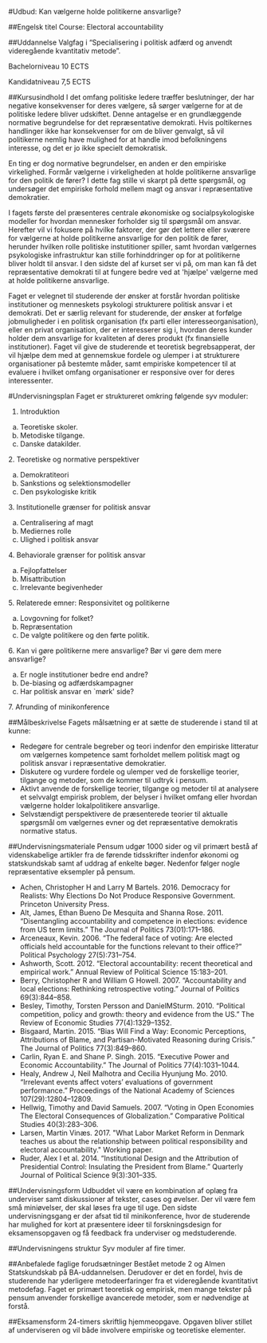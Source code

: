 #Udbud: Kan vælgerne holde politikerne ansvarlige?
 
##Engelsk titel
Course: Electoral accountability
 
##Uddannelse
Valgfag i  “Specialisering i politisk adfærd og anvendt videregående kvantitativ metode”.
 
Bachelorniveau 10 ECTS
 
Kandidatniveau 7,5 ECTS
 
##Kursusindhold
I det omfang politiske ledere træffer beslutninger, der har negative konsekvenser for deres vælgere, så sørger vælgerne for at de politiske ledere bliver udskiftet. Denne antagelse er en grundlæggende normative begrundelse for det repræsentative demokrati. Hvis poltikernes handlinger ikke har konsekvenser for om de bliver genvalgt, så vil politikerne nemlig have mulighed for at handle imod befolkningens interesse, og det er jo ikke specielt demokratisk.

En ting er dog normative begrundelser, en anden er den empiriske virkelighed. Formår vælgerne i virkeligheden at holde politikerne ansvarlige for den politik de fører? I dette fag stille vi skarpt på dette spørgsmål, og undersøger det empiriske forhold mellem magt og ansvar i repræsentative demokratier.

I fagets første del præsenteres centrale økonomiske og socialpsykologiske modeller for hvordan mennesker forholder sig til spørgsmål om ansvar. Herefter vil vi fokusere på hvilke faktorer, der gør det lettere eller sværere for vælgerne at holde politikerne ansvarlige for den politik de fører, herunder hvilken rolle politiske instutitioner spiller, samt hvordan vælgernes psykologiske infrastruktur kan stille forhinddringer op for at politikerne bliver holdt til ansvar. I den sidste del af kurset ser vi på, om man kan få det repræsentative demokrati til at fungere bedre ved at 'hjælpe' vælgerne med at holde politikerne ansvarlige.

Faget er velegnet til studerende der ønsker at forstår hvordan politiske institutioner og menneskets psykologi strukturere politisk ansvar i et demokrati. Det er særlig relevant for studerende, der ønsker at forfølge jobmuligheder i en politisk organisation (fx parti eller interesseorganisation), eller en privat organisation, der er interesserer sig i, hvordan deres kunder holder dem ansvarlige for kvaliteten af deres produkt (fx finansielle institutioner). Faget vil give de studerende et teoretisk begrebsapperat, der vil hjælpe dem med at gennemskue fordele og ulemper i at strukturere organisationer på bestemte måder, samt empiriske kompetencer til at evaluere i hvilket omfang organisationer er responsive over for deres interessenter.

#Undervisningsplan
Faget er struktureret omkring følgende syv moduler:

1. Introduktion
<ol type="a">
  <li>Teoretiske skoler.</li>
  <li>Metodiske tilgange. </li>
  <li>Danske datakilder.</li>
</ol>
2. Teoretiske og normative perspektiver
<ol type="a">
  <li>Demokratiteori</li>
  <li>Sankstions og selektionsmodeller </li>
  <li>Den psykologiske kritik</li>
</ol>
3. Institutionelle grænser for politisk ansvar
<ol type="a">
  <li>Centralisering af magt</li>
  <li>Mediernes rolle</li>
  <li>Ulighed i politisk ansvar</li>
</ol>
4. Behaviorale grænser for politisk ansvar
<ol type="a">
  <li>Fejlopfattelser</li>
  <li>Misattribution</li>
  <li>Irrelevante begivenheder</li>
</ol>
5. Relaterede emner: Responsivitet og politikerne
<ol type="a">
  <li>Lovgovning for folket?</li>
   <li>Repræsentation</li>
  <li>De valgte politikere og den førte politik.</li>
</ol>
6. Kan vi gøre politikerne mere ansvarlige? Bør vi gøre dem mere ansvarlige?
<ol type="a">
  <li>Er nogle institutioner bedre end andre?</li>
   <li>De-biasing og adfærdskampagner</li>
  <li>Har politisk ansvar en `mørk' side?</li>
</ol>
7. Afrunding of minikonference

##Målbeskrivelse
Fagets målsætning er at sætte de studerende i stand til at kunne:
* Redegøre for centrale begreber og teori indenfor den empiriske litteratur om vælgernes kompetence samt forholdet mellem politisk magt og politisk ansvar i repræsentative demokratier.
* Diskutere og vurdere fordele og ulemper ved de forskellige teorier, tilgange og metoder, som de kommer til udtryk i pensum.
* Aktivt anvende de forskellige teorier, tilgange og metoder til at analysere et selvvalgt empirisk problem, der belyser i hvilket omfang eller hvordan vælgerne holder lokalpolitikere ansvarlige.
* Selvstændigt perspektivere de præsenterede teorier til aktualle spørgsmål om vælgernes evner og det repræsentative demokratis normative status.


##Undervisningsmateriale
Pensum udgør 1000 sider og vil primært bestå af videnskabelige artikler fra de førende tidsskrifter indenfor økonomi og statskundskab samt af uddrag af enkelte bøger. Nedenfor følger nogle repræsentative eksempler på pensum.
 
* Achen, Christopher H and Larry M Bartels. 2016. Democracy for Realists: Why Elections Do Not Produce Responsive Government. Princeton University Press.
* Alt, James, Ethan Bueno De Mesquita and Shanna Rose. 2011. “Disentangling accountability and competence in elections: evidence from US term limits.” The Journal of Politics 73(01):171–186.
* Arceneaux, Kevin. 2006. “The federal face of voting: Are elected officials held accountable for the functions relevant to their office?” Political Psychology 27(5):731–754. 
* Ashworth, Scott. 2012. “Electoral accountability: recent theoretical and empirical work.” Annual Review of Political Science 15:183–201.
* Berry, Christopher R and William G Howell. 2007. “Accountability and local elections: Rethinking retrospective voting.” Journal of Politics 69(3):844–858.
* Besley, Timothy, Torsten Persson and DanielMSturm. 2010. “Political competition, policy and growth: theory and evidence from the US.” The Review of Economic Studies 77(4):1329–1352.
* Bisgaard, Martin. 2015. “Bias Will Find a Way: Economic Perceptions, Attributions of Blame, and Partisan-Motivated Reasoning during Crisis.” The Journal of Politics 77(3):849–860.
* Carlin, Ryan E. and Shane P. Singh. 2015. “Executive Power and Economic Accountability.” The Journal of Politics 77(4):1031–1044.     
* Healy, Andrew J, Neil Malhotra and Cecilia Hyunjung Mo. 2010. “Irrelevant events affect voters’ evaluations of government performance.” Proceedings of the National Academy of Sciences 107(29):12804–12809.
* Hellwig, Timothy and David Samuels. 2007. “Voting in Open Economies The Electoral Consequences of Globalization.” Comparative Political Studies 40(3):283–306.
* Larsen, Martin Vinæs. 2017. "What Labor Market Reform in Denmark teaches us about the relationship between political responsibility and electoral accountability." Working paper.
* Ruder, Alex I et al. 2014. “Institutional Design and the Attribution of Presidential Control: Insulating the President from Blame.” Quarterly Journal of Political Science 9(3):301–335.
 
##Undervisningsform
Udbuddet vil være en kombination af oplæg fra underviser samt diskussioner af tekster, cases og øvelser. Der vil være fem små miniøvelser, der skal løses fra uge til uge.  Den sidste undervisningsgang er der afsat tid til minikonference, hvor de studerende har mulighed for kort at præsentere ideer til forskningsdesign for eksamensopgaven og få feedback fra underviser og medstuderende.
 
 
##Undervisningens struktur
Syv moduler af fire timer.
 
##Anbefalede faglige forudsætninger
Bestået metode 2 og Almen Statskundskab på BA-uddannelsen. Derudover er det en fordel, hvis de studerende har yderligere metodeerfaringer fra et videregående kvantitativt metodefag. Faget er primært teoretisk og empirisk, men mange tekster på pensum anvender forskellige avancerede metoder, som er nødvendige at forstå.
 
 
##Eksamensform
24-timers skriftlig hjemmeopgave. Opgaven bliver stillet af underviseren og vil både involvere empiriske og teoretiske elementer.
